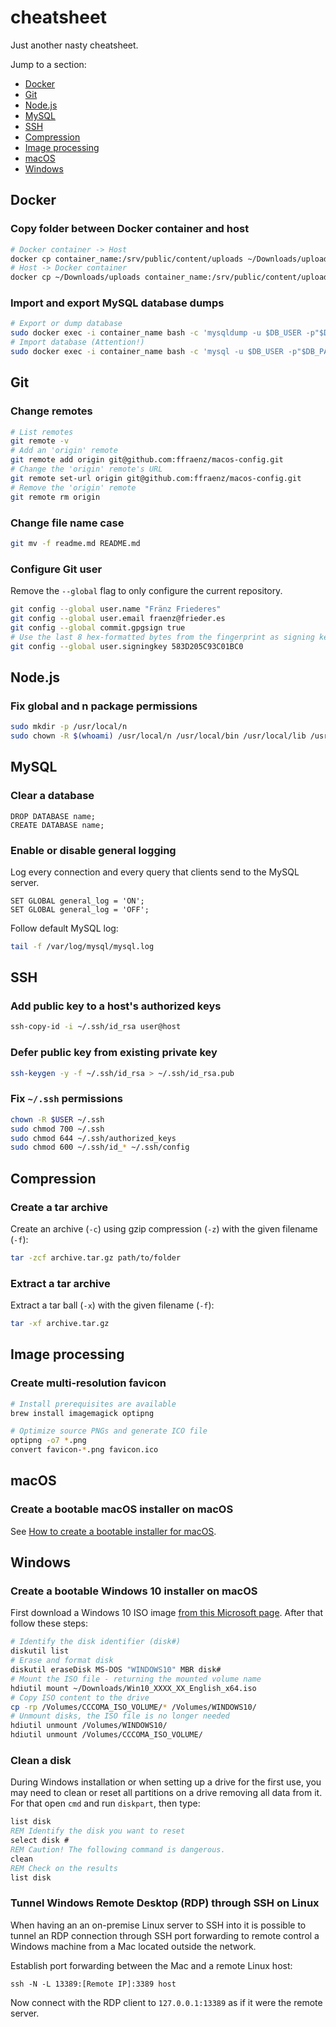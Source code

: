 
# cheatsheet

Just another nasty cheatsheet.

Jump to a section:

- [Docker](#docker)
- [Git](#git)
- [Node.js](#nodejs)
- [MySQL](#mysql)
- [SSH](#ssh)
- [Compression](#compression)
- [Image processing](#image-processing)
- [macOS](#macos)
- [Windows](#windows)

## Docker

### Copy folder between Docker container and host

```bash
# Docker container -> Host
docker cp container_name:/srv/public/content/uploads ~/Downloads/uploads
# Host -> Docker container
docker cp ~/Downloads/uploads container_name:/srv/public/content/uploads
```

### Import and export MySQL database dumps

```bash
# Export or dump database
sudo docker exec -i container_name bash -c 'mysqldump -u $DB_USER -p"$DB_PASS" --default-character-set=utf8mb4 $DB_NAME' > /path/to/$(date +%F)-database.sql
# Import database (Attention!)
sudo docker exec -i container_name bash -c 'mysql -u $DB_USER -p"$DB_PASS" --default-character-set=utf8mb4 $DB_NAME' < /path/to/$(date +%F)-database.sql
```

## Git

### Change remotes

```bash
# List remotes
git remote -v
# Add an 'origin' remote
git remote add origin git@github.com:ffraenz/macos-config.git
# Change the 'origin' remote's URL
git remote set-url origin git@github.com:ffraenz/macos-config.git
# Remove the 'origin' remote
git remote rm origin
```

### Change file name case

```bash
git mv -f readme.md README.md
```

### Configure Git user

Remove the `--global` flag to only configure the current repository.

```bash
git config --global user.name "Fränz Friederes"
git config --global user.email fraenz@frieder.es
git config --global commit.gpgsign true
# Use the last 8 hex-formatted bytes from the fingerprint as signing key id
git config --global user.signingkey 583D205C93C01BC0
```

## Node.js

### Fix global and n package permissions

```bash
sudo mkdir -p /usr/local/n
sudo chown -R $(whoami) /usr/local/n /usr/local/bin /usr/local/lib /usr/local/include /usr/local/share
```

## MySQL

### Clear a database

```mysql
DROP DATABASE name;
CREATE DATABASE name;
```

### Enable or disable general logging

Log every connection and every query that clients send to the MySQL server.

```mysql
SET GLOBAL general_log = 'ON';
SET GLOBAL general_log = 'OFF';
```

Follow default MySQL log:

```bash
tail -f /var/log/mysql/mysql.log
```

## SSH

### Add public key to a host's authorized keys

```bash
ssh-copy-id -i ~/.ssh/id_rsa user@host
```

### Defer public key from existing private key

```bash
ssh-keygen -y -f ~/.ssh/id_rsa > ~/.ssh/id_rsa.pub
```

### Fix `~/.ssh` permissions

```bash
chown -R $USER ~/.ssh
sudo chmod 700 ~/.ssh
sudo chmod 644 ~/.ssh/authorized_keys
sudo chmod 600 ~/.ssh/id_* ~/.ssh/config
```

## Compression

### Create a tar archive

Create an archive (`-c`) using gzip compression (`-z`) with the given filename (`-f`):

```bash
tar -zcf archive.tar.gz path/to/folder
```

### Extract a tar archive

Extract a tar ball (`-x`) with the given filename (`-f`):

```bash
tar -xf archive.tar.gz
```

## Image processing

### Create multi-resolution favicon

```bash
# Install prerequisites are available
brew install imagemagick optipng

# Optimize source PNGs and generate ICO file
optipng -o7 *.png
convert favicon-*.png favicon.ico
```

## macOS

### Create a bootable macOS installer on macOS

See [How to create a bootable installer for macOS](https://support.apple.com/en-us/HT201372).

## Windows

### Create a bootable Windows 10 installer on macOS

First download a Windows 10 ISO image [from this Microsoft page](https://www.microsoft.com/software-download/windows10ISO). After that follow these steps:

```bash
# Identify the disk identifier (disk#)
diskutil list
# Erase and format disk
diskutil eraseDisk MS-DOS "WINDOWS10" MBR disk#
# Mount the ISO file - returning the mounted volume name
hdiutil mount ~/Downloads/Win10_XXXX_XX_English_x64.iso
# Copy ISO content to the drive
cp -rp /Volumes/CCCOMA_ISO_VOLUME/* /Volumes/WINDOWS10/
# Unmount disks, the ISO file is no longer needed
hdiutil unmount /Volumes/WINDOWS10/
hdiutil unmount /Volumes/CCCOMA_ISO_VOLUME/
```

### Clean a disk

During Windows installation or when setting up a drive for the first use, you may need to clean or reset all partitions on a drive removing all data from it. For that open `cmd` and run `diskpart`, then type:

```bat
list disk
REM Identify the disk you want to reset
select disk #
REM Caution! The following command is dangerous.
clean
REM Check on the results
list disk
```

### Tunnel Windows Remote Desktop (RDP) through SSH on Linux

When having an an on-premise Linux server to SSH into it is possible to tunnel an RDP connection through SSH port forwarding to remote control a Windows machine from a Mac located outside the network.

Establish port forwarding between the Mac and a remote Linux host:

```
ssh -N -L 13389:[Remote IP]:3389 host
```

Now connect with the RDP client to `127.0.0.1:13389` as if it were the remote server.
